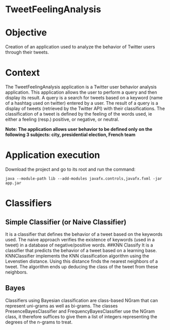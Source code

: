 # TweetFeelingAnalysis

# Objective
Creation of an application used to analyze the behavior of Twitter users through their tweets.

# Context
The TweetFeelingAnalysis application is a Twitter user behavior analysis application. This application allows the user to perform a query and then display its result. A query is a search for tweets based on a keyword (name of a hashtag used on twitter) entered by a user. The result of a query is a display of tweets (retrieved by the Twitter API) with their classifications. The classification of a tweet is defined by the feeling of the words used, ie either a feeling (resp.) positive, or negative, or neutral.

**Note: The application allows user behavior to be defined only on the following 3 subjects: city, presidential election, French team**

# Application execution
Download the project and go to its root and run the command:
```
java --module-path lib --add-modules javafx.controls,javafx.fxml -jar app.jar
```

# Classifiers
## Simple Classifier (or Naive Classifier)
It is a classifier that defines the behavior of a tweet based on the keywords used. The naive approach verifies the existence of keywords (used in a tweet) in a database of negative/positive words.
##KNN Classify
It is a classifier that predicts the behavior of a tweet based on a learning base. KNNClassifier implements the KNN classification algorithm using the Levenstien distance. Using this distance finds the nearest neighbors of a tweet. The algorithm ends up deducing the class of the tweet from these neighbors.
## Bayes
Classifiers using Bayesian classification are class-based
NGram that can represent uni-grams as well as bi-grams. The classes
PresenceBayesClassifier and FrequencyBayesClassifier use the NGram class, it
therefore suffices to give them a list of integers representing the degrees of the n-grams to
treat.
